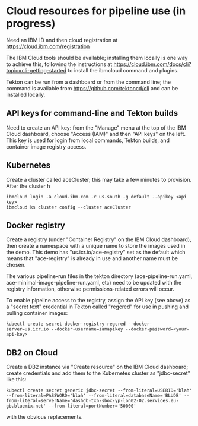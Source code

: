 # Cloud resources for pipeline use (in progress)

Need an IBM ID and then cloud registration at https://cloud.ibm.com/registration

The IBM Cloud tools should be available; installing them locally is one way to achieve this, following
the instructions at https://cloud.ibm.com/docs/cli?topic=cli-getting-started to install the ibmcloud
command and plugins. 

Tekton can be run from a dashboard or from the command line; the command is available from https://github.com/tektoncd/cli and
can be installed locally.

## API keys for command-line and Tekton builds

Need to create an API key: from the "Manage" menu at the top of the IBM Cloud dashboard, choose "Access (IAM)" and 
then "API keys" on the left. This key is used for login from local commands, Tekton builds, and container image
registry access.

## Kubernetes

Create a cluster called aceCluster; this may take a few minutes to provision. After the cluster h

```
ibmcloud login -a cloud.ibm.com -r us-south -g default --apikey <api key>
ibmcloud ks cluster config --cluster aceCluster
```

## Docker registry

Create a registry (under "Container Registry" on the IBM Cloud dashboard), then create a namespace 
with a unique name to store the images used in the demo. This demo has "us.icr.io/ace-registry" set as the 
default which means that "ace-registry" is already in use and another name must be chosen.

The various pipeline-run files in the tekton directory (ace-pipeline-run.yaml, ace-minimal-image-pipeline-run.yaml, 
etc) need to be updated with the registry information, otherwise permissions-related errors will occur.

To enable pipeline access to the registry, assign the API key (see above) as a "secret text" credential in 
Tekton called "regcred" for use in pushing and pulling container images:
```
kubectl create secret docker-registry regcred --docker-server=us.icr.io --docker-username=iamapikey --docker-password=<your-api-key>
```

## DB2 on Cloud

Create a DB2 instance via "Create resource" on the IBM Cloud dashboard; create credentials and add them to the Kubernetes cluster as "jdbc-secret" like this:
```
kubectl create secret generic jdbc-secret --from-literal=USERID='blah' --from-literal=PASSWORD='blah' --from-literal=databaseName='BLUDB' --from-literal=serverName='dashdb-txn-sbox-yp-lon02-02.services.eu-gb.bluemix.net' --from-literal=portNumber='50000' 
```
with the obvious replacements.
